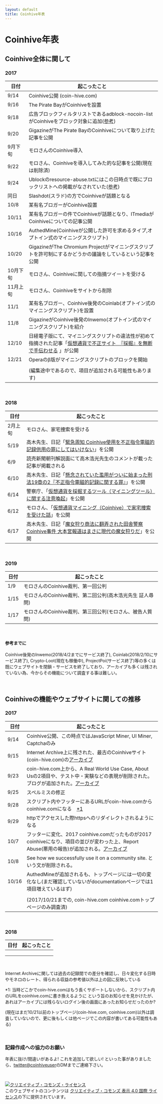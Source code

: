 ```yaml
---
layout: default
title: Coinhive年表
---
```


# Coinhive年表

## Coinhive全体に関して

### 2017

| 日付     | 起こったこと                                                 |
| -------- | ------------------------------------------------------------ |
| 9/14     | Coinhive公開 (coin-hive.com)                                 |
| 9/16     | The Pirate BayがCoinhiveを設置                               |
| 9/18     | 広告ブロックフィルタリストであるadblock-nocoin-listがCoinhiveをブロック対象に追加([参考](https://twitter.com/280blocker/status/1084755700041928704)) |
| 9/20     | GigazineがThe Pirate BayのCoinhiveについて取り上げた記事を公開 |
| 9月下旬  | モロさんのCoinhive導入                                       |
| 9/22     | モロさん、Coinhiveを導入してみた的な記事を公開(現在は削除済) |
| 9/24     | Ublockのresource-abuse.txtにはこの日時点で既にブロックリストへの掲載がなされていた([参考](https://twitter.com/280blocker/status/1084755700041928704)) |
| 同日     | Slashdot(スラド)の方でCoinhiveが話題となる                   |
| 10/8     | 某有名ブロガーがCoinhive設置                                 |
| 10/11    | 某有名ブロガーの件でCoinhiveが話題となり、ITmediaがCoinhiveについての記事公開 |
| 10/16    | AuthedMine(Coinhiveが公開した許可を求めるタイプ,オプトイン式のマイニングスクリプト) |
| 10/20    | GigazineがThe Chromium Projectがマイニングスクリプトを許可制にするかどうかの議論をしているという記事を公開 |
| 10月下旬 | モロさん、Coinhiveに関しての指摘ツイートを受ける             |
| 11月上旬 | モロさん、Coinhiveをサイトから削除                           |
| 11/1     | 某有名ブロガー、Coinhive後発のCoinlab(オプトイン式のマイニングスクリプト)を設置 |
| 11/8     | GigazineがCoinhive後発のInwemo(オプトイン式のマイニングスクリプト)を紹介 |
| 12/10    | 日経電子版にて、マイニングスクリプトの違法性が初めて指摘された記事「[仮想通貨で不正サイト　『採掘』を無断で手伝わせる](https://www.nikkei.com/article/DGXMZO24462980Z01C17A2SHA000/) 」が公開 |
| 12/21    | Operaのβ版がマイニングスクリプトのブロックを開始             |
|          |                                                              |
|          | (編集途中であるので、項目が追加される可能性もあります)       |

<br/>

### 2018

| 日付    | 起こったこと                                                 |
| ------- | ------------------------------------------------------------ |
| 2月上旬 | モロさん、家宅捜索を受ける                                   |
| 5/19    | 高木先生、日記「[緊急周知 Coinhive使用を不正指令電磁的記録供用の罪にしてはいけない](https://takagi-hiromitsu.jp/diary/20180519.html)」を公開 |
| 6/9     | 読売新聞朝刊解説面にて高木浩光先生のコメントが載った記事が掲載される |
| 6/10    | 高木先生、日記「[懸念されていた濫用がついに始まった刑法19章の2『不正指令電磁的記録に関する罪』](https://takagi-hiromitsu.jp/diary/20180610.html)」を公開 |
| 6/14    | 警察庁、「[仮想通貨を採掘するツール（マイニングツール）に関する注意喚起](https://www.npa.go.jp/cyber/policy/180614_2.html)」を公開 |
| 6/12    | モロさん、「[仮想通貨マイニング（Coinhive）で家宅捜索を受けた話](https://doocts.com/3403)」を公開 |
| 6/17    | 高木先生、日記「[魔女狩り商法に翻弄された田舎警察 Coinhive事件 大本営報道はまさに現代の魔女狩りだ](https://takagi-hiromitsu.jp/diary/20180617.html)」を公開 |

<br/>

### 2019

| 日付 | 起こったこと                                              |
| ---- | --------------------------------------------------------- |
| 1/9  | モロさんのCoinhive裁判、第一回公判                        |
| 1/15 | モロさんのCoinhive裁判、第二回公判(高木浩光先生 証人尋問) |
| 1/17 | モロさんのCoinhive裁判、第三回公判(モロさん、被告人質問)  |

<br/>

#### 参考までに


Coinhive後発のInwemo(2018/4/2までにサービス終了), Coinlab(2018/2/10にサービス終了), Crypto-Loot(現在も稼働中), ProjectPoi(サービス終了)等の多くは既にウェブサイトを閉鎖・サービスを終了しており、アーカイブも多くは残されていない為、今からその機能について調査する事は難しい。

<br/>

## Coinhiveの機能やウェブサイトに関しての推移

### 2017

| 日付  | 起こったこと                                                 |
| ----- | ------------------------------------------------------------ |
| 9/14  | Coinhive公開、この時点ではJavaScript Miner, UI Miner, Captchaのみ |
| 9/15  | Internet Archive上に残された、最古のCoinhiveサイト(coin-hive.com)の[アーカイブ](https://web.archive.org/web/20170915182847/http://coin-hive.com/) |
| 9/23  | coin-hive.com上から、A Real World Use Case, About Usの2項目や、テスト中・実験などの表現が削除された。ブログが追加された。[アーカイブ](https://web.archive.org/web/20170923162840/https://coin-hive.com/) |
| 9/25  | スペルミスの修正                                             |
| 9/28  | スクリプト内やフッターにあるURLがcoin-hive.comからcoinhive.comになる　[*1](*1) |
| 9/29  | httpでアクセスした際httpsへのリダイレクトされるようになる    |
| 10/7  | フッターに変化、2017 coinhive.comだったものが2017 coinhiveになり、項目の並びが変わった上、Report Abuse(悪用の報告)が追加される。[アーカイブ](https://web.archive.org/web/20171007040629/https://coinhive.com/) |
| 10/8  | See how we successfully use it on a community site. という文が削除される。 |
| 10/16 | AuthedMineが追加されるも、トップページには一切の変化なし(まだ確認していないがdocumentationページでは1項目増えているはず) |
|       |                                                              |
|       | (2017/10/21までの, coin-hive.com coinhive.comトップページのみ調査済) |

<br/>

### 2018

| 日付 | 起こったこと |
| ---- | ------------ |
|      |              |
|      |              |
|      |              |



<br/>

Internet Archiveに関しては過去の記録間での差分を確認し、日々変化する日時やモネロのレート、得られる収益の参考値以外は上の図に反映している



<a name="*1"></a>*1: 当時どこかでcoin-hive.comはもう長くサポートしないから、スクリプト内のURLをcoinhive.comに書き換えるように という旨のお知らせを見かけたが、あれはアーカイブには残らないログイン後の画面にあったお知らせだったのか?

(現在はまだ10/21以前のトップページ(coin-hive.com, coinhive.com)以外は調査していないので、更に後もしくは他ページでこの内容が書いてある可能性もある)

<br/>

### 記録作成への協力のお願い

年表に抜け/間違いがあるよ! これを追加して欲しい! といった事がありましたら、[twitter@coinhiveuser](https://twitter.com/coinhiveuser)のDMまでご連絡下さい。



<br/>

<a rel="license" href="http://creativecommons.org/licenses/by/4.0/"><img alt="クリエイティブ・コモンズ・ライセンス" style="border-width:0" src="https://i.creativecommons.org/l/by/4.0/88x31.png" /></a><br />このウェブサイトのコンテンツは <a rel="license" href="http://creativecommons.org/licenses/by/4.0/">クリエイティブ・コモンズ 表示 4.0 国際 ライセンス</a>の下に提供されています。